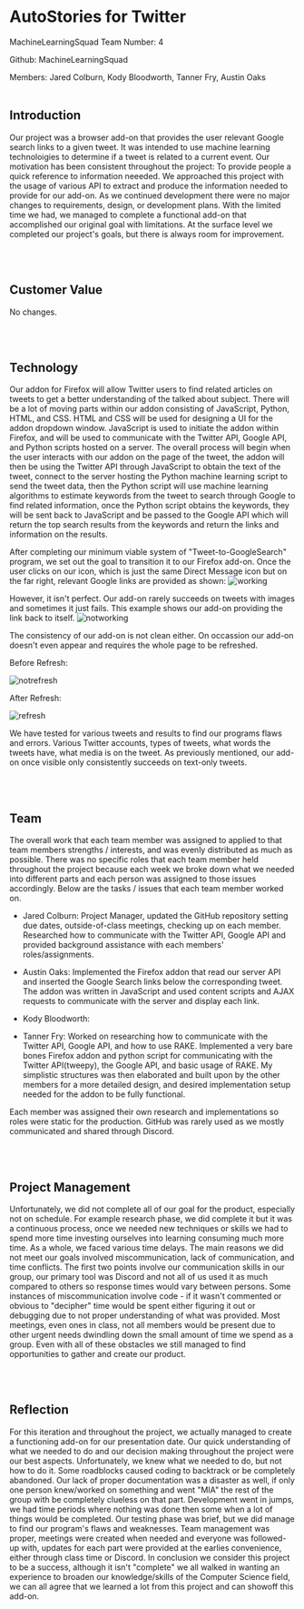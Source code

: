<h1>AutoStories for Twitter</h1>

MachineLearningSquad
Team Number: 4

Github: MachineLearningSquad

Members: Jared Colburn, Kody Bloodworth, Tanner Fry, Austin Oaks
</br></br>
<h2>Introduction</h2>
Our project was a browser add-on that provides the user relevant Google search links to a given tweet. It was 
intended to use machine learning technoloigies to determine if a tweet is related to a current event. Our motivation
has been consistent throughout the project: To provide people a quick reference to information neeeded. We approached
this project with the usage of various API to extract and produce the information needed to provide for our add-on.
As we continued development there were no major changes to requirements, design, or development plans. With the limited
time we had, we managed to complete a functional add-on that accomplished our original goal with limitations. At the
surface level we completed our project's goals, but there is always room for improvement.

</br></br>
<h2>Customer Value</h2>

No changes.

</br></br>
<h2>Technology</h2>

Our addon for Firefox will allow Twitter users to find related articles on tweets to get a better understanding of the talked
about subject. There will be a lot of moving parts within our addon consisting of JavaScript, Python, HTML, and CSS. HTML and
CSS will be used for designing a UI for the addon dropdown window. JavaScript is used to initiate the addon within Firefox,
and will be used to communicate with the Twitter API, Google API, and Python scripts hosted on a server. The overall process
will begin when the user interacts with our addon on the page of the tweet, the addon will then be using the Twitter API
through JavaScript to obtain the text of the tweet, connect to the server hosting the Python machine learning script to send
the tweet data, then the Python script will use machine learning algorithms to estimate keywords from the tweet to search
through Google to find related information, once the Python script obtains the keywords, they will be sent back to JavaScript
and be passed to the Google API which will return the top search results from the keywords and return the links and
information on the results.

After completing our minimum viable system of "Tweet-to-GoogleSearch" program, we set out the goal to transition it to our
Firefox add-on. Once the user clicks on our icon, which is just the same Direct Message icon but on the far right, 
relevant Google links are provided as shown:
![working](https://cdn.discordapp.com/attachments/535828386912927752/572499205210243073/working.png)

However, it isn't perfect. Our add-on rarely succeeds on tweets with images and sometimes it just fails. This example
shows our add-on providing the link back to itself.
![notworking](https://cdn.discordapp.com/attachments/535828386912927752/572499062960554056/notworking.png)

The consistency of our add-on is not clean either. On occassion our add-on doesn't even appear and requires the whole
page to be refreshed.

Before Refresh:

![notrefresh](https://cdn.discordapp.com/attachments/535828386912927752/572499094644457477/notworkingtillrefresh.png)

After Refresh:

![refresh](https://cdn.discordapp.com/attachments/535828386912927752/572499154916343829/workingonrefresh.png)

We have tested for various tweets and results to find our programs flaws and errors. Various Twitter accounts, types of
tweets, what words the tweets have, what media is on the tweet. As previously mentioned, our add-on once visible only
consistently succeeds on text-only tweets. 


</br></br>
<h2>Team</h2>

The overall work that each team member was assigned to applied to that team members strengths / interests, and was evenly distributed
as much as possible. There was no specific roles that each team member held throughout the project because each week we broke down
what we needed into different parts and each person was assigned to those issues accordingly. Below are the tasks / issues that each
team member worked on. 

- Jared Colburn: Project Manager, updated the GitHub repository setting due dates, outside-of-class meetings, checking up
on each member. Researched how to communicate with the Twitter API, Google API and provided background assistance with 
each members' roles/assignments.

- Austin Oaks: Implemented the Firefox addon that read our server API and inserted the Google Search links below the corresponding tweet. The addon was written in JavaScript and used content scripts and AJAX requests to communicate with the server and display each link. 

- Kody Bloodworth:

- Tanner Fry: Worked on researching how to communicate with the Twitter API, Google API, and how to use RAKE. Implemented a very bare
bones Firefox addon and python script for communicating with the Twitter API(tweepy), the Google API, and basic usage of RAKE. My
simplistic structures was then elaborated and built upon by the other members for a more detailed design, and desired implementation
setup needed for the addon to be fully functional.

Each member was assigned their own research and implementations so roles were static for the production. GitHub was rarely
used as we mostly communicated and shared through Discord.

</br></br>
<h2>Project Management</h2>
Unfortunately, we did not complete all of our goal for the product, especially not on schedule. For example research
phase, we did complete it but it was a continuous process, once we needed new techniques or skills we had to spend more 
time investing ourselves into learning consuming much more time. As a whole, we faced various time delays. The main
reasons we did not meet our goals involved miscommunication, lack of communication, and time conflicts. The first
two points involve our communication skills in our group, our primary tool was Discord and not all of us used it as much
compared to others so response times would vary between persons. Some instances of miscommunication involve code - if it
wasn't commented or obvious to "decipher" time would be spent either figuring it out or debugging due to not proper
understanding of what was provided. Most meetings, even ones in class, not all members would be present due to other
urgent needs dwindling down the small amount of time we spend as a group. Even with all of these obstacles we still
managed to find opportunities to gather and create our product.


</br></br>
<h2>Reflection</h2>
For this iteration and throughout the project, we actually managed to create a functioning add-on for our presentation
date. Our quick understanding of what we needed to do and our decision making throughout the project were our best
aspects. Unfortunately, we knew what we needed to do, but not how to do it. Some roadblocks caused coding to backtrack
or be completely abandoned. Our lack of proper documentation was a disaster as well, if only one person knew/worked on
something and went "MIA" the rest of the group with be completely clueless on that part. Development went in jumps, we
had time periods where nothing was done then some when a lot of things would be completed. Our testing phase was brief,
but we did manage to find our program's flaws and weaknesses. Team management was proper, meetings were created when
needed and everyone was followed-up with, updates for each part were provided at the earlies convenience, either through
class time or Discord. In conclusion we consider this project to be a success, although it isn't "complete" we all
walked in wanting an experience to broaden our knowledge/skills of the Computer Science field, we can all agree
that we learned a lot from this project and can showoff this add-on.
